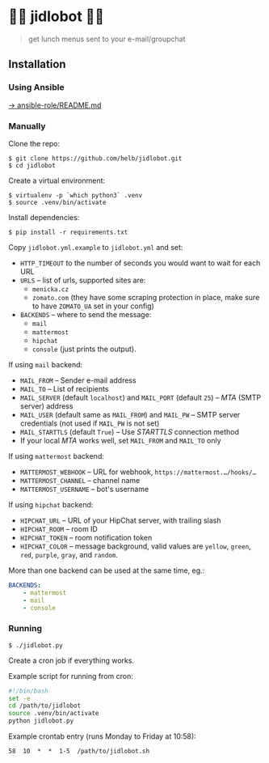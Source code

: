# 🍔🥓 jidlobot 🍕🍄

> get lunch menus sent to your e-mail/groupchat

## Installation

### Using Ansible

[→ ansible-role/README.md](ansible-role/README.md)

### Manually

Clone the repo:

```
$ git clone https://github.com/helb/jidlobot.git
$ cd jidlobot
```

Create a virtual environment:

```
$ virtualenv -p `which python3` .venv
$ source .venv/bin/activate
```

Install dependencies:

```
$ pip install -r requirements.txt
```

Copy `jidlobot.yml.example` to `jidlobot.yml` and set:

-   `HTTP_TIMEOUT` to the number of seconds you would want to wait for each URL
-   `URLS` – list of urls, supported sites are:
    - `menicka.cz`
    - `zomato.com` (they have some scraping protection in place, make sure to have `ZOMATO_UA` set in your config)
-   `BACKENDS` – where to send the message:
    -   `mail`
    -   `mattermost`
    -   `hipchat`
    -   `console` (just prints the output).

If using `mail` backend:

-   `MAIL_FROM` – Sender e-mail address
-   `MAIL_TO` – List of recipients
-   `MAIL_SERVER` (default `localhost`) and `MAIL_PORT` (default `25`) – *MTA* (SMTP server) address
-   `MAIL_USER` (default same as `MAIL_FROM`) and `MAIL_PW` – SMTP server credentials (not used if `MAIL_PW` is not set)
-   `MAIL_STARTTLS` (default `True`) – Use *STARTTLS* connection method
-   If your local *MTA* works well, set `MAIL_FROM` and `MAIL_TO` only

If using `mattermost` backend:

-   `MATTERMOST_WEBHOOK` – URL for webhook, `https://mattermost.…/hooks/…`
-   `MATTERMOST_CHANNEL` – channel name
-   `MATTERMOST_USERNAME` – bot's username

If using `hipchat` backend:

-   `HIPCHAT_URL` – URL of your HipChat server, with trailing slash
-   `HIPCHAT_ROOM` – room ID
-   `HIPCHAT_TOKEN` – room notification token
-   `HIPCHAT_COLOR` – message background, valid values are  `yellow`, `green`, `red`, `purple`, `gray`, and `random`.

More than one backend can be used at the same time, eg.:

```yaml
BACKENDS:
    - mattermost
    - mail
    - console
```

### Running

```
$ ./jidlobot.py
```

Create a cron job if everything works.

Example script for running from cron:

```bash
#!/bin/bash
set -e
cd /path/to/jidlobot
source .venv/bin/activate
python jidlobot.py
```

Example crontab entry (runs Monday to Friday at 10:58):

```
58  10  *  *  1-5  /path/to/jidlobot.sh
```
